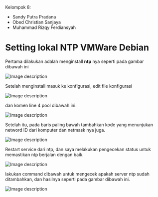 Kelompok 8:
- Sandy Putra Pradana
- Obed Christian Sanjaya
- Muhammad Rizqy Ferdiansyah
# Setting lokal NTP VMWare Debian

Pertama dilakukan adalah menginstall **ntp** nya seperti pada gambar dibawah ini

![Image description](https://i.postimg.cc/tg4Wksbj/npm-Install.jpg)

Setelah menginstall masuk ke konfigurasi, edit file konfigurasi 

![Image description](https://dev-to-uploads.s3.amazonaws.com/uploads/articles/v17nhgvh0egdirvem525.png)

dan komen line 4 pool dibawah ini:

![Image description](https://dev-to-uploads.s3.amazonaws.com/uploads/articles/n5586923x1o6kjsh68ie.png)

Setelah itu, pada baris paling bawah tambahkan kode yang menunjukan netword ID dari komputer dan netmask nya juga.

![Image description](https://dev-to-uploads.s3.amazonaws.com/uploads/articles/vp1pbysr62of00i88r89.png)

Restart service dari ntp, dan saya melakukan pengecekan status untuk memastikan ntp berjalan dengan baik.

![Image description](https://dev-to-uploads.s3.amazonaws.com/uploads/articles/zo852altymozna9b1ecq.png)

lakukan command dibawah untuk mengecek apakah server ntp sudah ditambahkan, dan hasilnya seperti pada gambar dibawah ini.

![Image description](https://dev-to-uploads.s3.amazonaws.com/uploads/articles/bxfiub4t3t3p95biqose.png)

